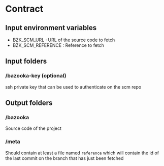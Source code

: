 # Contract

## Input environment variables

* BZK_SCM_URL       : URL of the source code to fetch
* BZK_SCM_REFERENCE : Reference to fetch

## Input folders

### /bazooka-key (optional)

ssh private key that can be used to authenticate on the scm repo

## Output folders

### /bazooka

Source code of the project

### /meta

Should contain at least a file named `reference` which will contain the id of the last
commit on the branch that has just been fetched
